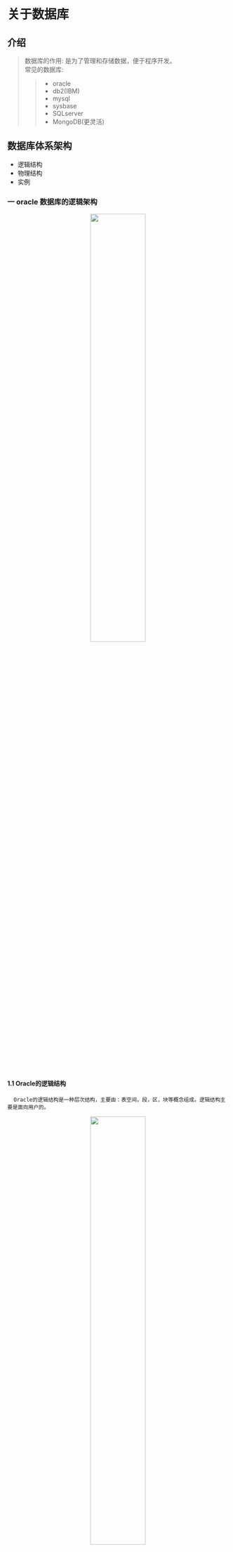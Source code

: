 关于数据库
=====

介绍
----
> 数据库的作用: 是为了管理和存储数据，便于程序开发。 </br>
> 常见的数据库:
>>  + oracle
>>  + db2(IBM)
>>  + mysql
>>  + sysbase
>>  + SQLserver
>>  + MongoDB(更灵活)

## 数据库体系架构

   - 逻辑结构
   - 物理结构
   - 实例
### 一 oracle 数据库的逻辑架构
<!--[数据库架构](assets/markdown-img-paste-20180311135118727.png)-->
<center><img width=50% height=50% src="assets/markdown-img-paste-20180311135118727.png"/></center>

#### 1.1 Oracle的逻辑结构
      Oracle的逻辑结构是一种层次结构，主要由：表空间，段，区，块等概念组成。逻辑结构主要是面向用户的。


<center><img width=50% height=50% src="assets/markdown-img-paste-20180311135346206.png"/></center>

#### 1.2 数据块  </br>

 + 1.2.1 数据块是Oracle的最小存储单位，oracle的数据存放在块中。一个块占用一定的磁盘空间。
>注意：</br>
> <font color="grey">1 这里的块儿是oracle数据块，不是操作系统块儿.</font></br>
> <font color="grey">2 Oracle每次请求数据，都是以块为单位，就是说，每次读取的数据都是块的整数倍，如果数据不够一块，也回按照整块的读取</font></br>
> <font color="grey">3 块的标准化大小由初始化参数DB_BLOCK_SIZE指定，块的大小和标准块的大小称为非标准块</font></br>
> <font color="grey">4 操作系统执行I/O是以操作系统块为单位，Oracle数据库执行I/O是以Oracle块为单位</font></br>
> <font color="grey">5 Oracle数据块的大小一边是操作系统数据块的整数倍</font></br>
> <font color="grey">6 Oracle其实就是通过数据块来屏蔽不同操作系统的存储结构的差异，Oracle利用数据块将这些差异加以屏蔽，全部的操作相当于对oracle数据块操作，相当于一个层次的抽象。</font></br>
> <font color="grey">7 Oracle所有对数据的操作和空间分配，实际上都是针对数据块Block的操作。我们从数据表中搜索出一行，实际中Oracle就会从内存缓冲区（或者硬盘）中读取到该行所在的数据块，再返回这数据块上的指定数据行。Oracle无论是在缓冲区，还是在硬盘，进行数据操作的虽小单位也就是数据块。</font></br>

 + 1.2.2 数据块的格式
<!--![数据块格式](assets/markdown-img-paste-20180311151048293.png)-->
<center><img width="300" height="120" src="assets/markdown-img-paste-20180311151048293.png"/></center>

| 结构     | 功能                                                                                 |
| -------- | ------------------------------------------------------------------------------------ |
| 块头     | 存放块的基本信息,如：块的物理地址，块所属段的类型（数据段还是索引段）。 |
| 表目录   | 存放表的信息，如果一个表的数据被存放在这个块中，这个表的相关信息就被存放在“表目录”中。|
| 行目录   | 如果块中中有行数据存在，那么这些数据会被记录在行目录中，这些信息包括行的地址等等。|
| 自由空间 | 空余空间是一个块中未使用的区域，这片区域用于新行的插入和已经存在的行的更新。|
| 行数据   | 是真正存放表数据和索引数据的地方。这部分空间是已被数据行占用的空间。        |
> 我们把块头、表目录、行目录这三个部分称为头部信息区，头部信息区不存放数据，存放的是整个块的信息。头部的信息区是可以变的，一般来说，头部信息区的大小区介于84B到107B之间
 + 1.2.3 数据库自由空间的使用

| 自由区变动 | 进行的操作           |
| :-------------- |  -------------------------------------------------------------- |
| 自由空间区增加 | DELETE删除块中的记录或者UPDATE把列的值更改成一个更小的值的时候 ，释放空间的时候并不一定是连续的，oracle会在用户insert或者update数据找不到连续空间的时候，才会合并不连续的自由空间。一般来说，合并不连续空间的自由空间会影响数据库的性能|
| 自由空间区减少               | 往数据库区insert或者update数据（使记录长度增加） |

 > 一般来说，对于块中自由空间的使用，oracle一般提供两种管理方式：自动管理和手动管理。

 + 1.2.4 行链接

      如果我们往数据库中插入一行数据，这行数据很大，以至于数据块存不下一整行，Oracle就会把一行数据分成几行存放在几个数据块中，这个过程就叫做行链接，原理图如下
      <!--![](assets/markdown-img-paste-20180311165608704.png)-->
      <center><img width="300" height="150" src="assets/markdown-img-paste-20180311165608704.png"/></center>
 + 1.2.5 行迁移

      数据块中存在一条记录，用户执行UPDATE更新这条记录，这个UPDATE操作使这条记录变长，这时候，Oracle在这个数据块中进行查找，但是找不到能够容纳下这条记录的空间，无奈之下，Oracle只能把整行数据移到一个新的数据块。原来的数据块中保留一个“指针”，这个“指针”指向新的数据块。被移动的这条记录的ROWID保持不变。行迁移的原理如下图所示：
      <!--![](assets/markdown-img-paste-20180311170128484.png)-->
      <center><img width="300" height="150" src="assets/markdown-img-paste-20180311170128484.png"/></center>
  > 注:<font color="grey">无论是行链接还是行迁移，都会影响数据库的性能。Oracle在读取这样的记录的时候，Oracle会扫描多个数据块，执行更多的I/O。</font>
+ 1.2.6 数据块自由空间的管理

>块的自动管理：oracle使用位图来管理和跟踪数据库，这种块的空间管理方式就是我们说的自动管理，自动管理有以下的好处
> + 易于管理
> + 更好的利用空间
> + 可以对空间进行实时的管理 </br>

>数据块自由空间的主动管理：用户可以通过PCTFREE, PCTUSED来调整块中空间的使用
> + 相对于自动管理，手动管理方式比较麻烦，不容易掌握，容易造成块中空间的浪费。
> + PCTUSED用于设置一个百分比，当块中已使用的空间的比例小于这个百分比的时候，这个块才被标识为有效状态。只有有效的块才被允许插入数据。
> + PCTFREE参数用于指定块中必须保留的最小空闲空间百分例，默认值为10。之所以要预留这样的空间，是因为UPDATE时，需要这些空间。如果UPDATE时，没有空余空间，Oracle就会分配一个新的块，这会产生行迁移(Row Migrating)。

#### 1.3 数据区
<!--![](assets/markdown-img-paste-20180311200905801.png)-->
<center><img width="3000" height="270" src="assets/markdown-img-paste-2018031120172529.png"/></center></br>

+ 数据区是一组连续的数据块。
+ 当一个表、回滚段或临时段或需要附加空间时，系统总是为之分配一个新的数据区。
+ 一个数据区不能跨越多个文件，因为他包含了连续的数据块。
+ 使用区是为了保存特定数据类型的数据，也是表中数据增长的基本单位。
+ 一个Oracle对象包含至少一个数据区。设置一个表或索引的存储参数包含设置它的数据区大小。


#### 1.4 数据段

<center><img width="300" height="200" src="assets/markdown-img-paste-20180311201957232.png"/></center></br>

+ 数据段与数据对象相对应，一般一个数据对象对应一个数据段。
+ 段是由多个数据区构成的，它是为特定的数据库对象（如表段、索引段、回滚段、临时段）分配的一系列数据区。
+ 段内包含的数据区可以不连续，并且可以跨越多个文件。使用段的目的是用来保存特定对象。
一个Oracle数据库有4种类型的段：
+ 数据段：数据段也称为表段，它包含数据并且与表和簇相关。当创建一个表时，系统自动创建一个以该表的名字命名的数据段。
+ 索引段：包含了用于提高系统性能的索引。一旦建立索引，系统自动创建一个以该索引的名字命名的索引段。
+ 回滚段：包含了回滚信息，并在数据库恢复期间使用，以便为数据库提供读入一致性和回滚未提交的事务，即用来回滚事务的数据空间。当一个事务开始处理时，系统为之分配回滚段，回滚段可以动态创建和撤销。系统有个默认的回滚段，其管理方式既可以是自动的，也可以是手工的。
+ 临时段：它是Oracle在运行过程中自行创建的段。当一个SQL语句需要临时工作区时，由Oracle建立临时段。一旦语句执行完毕，临时段的区间便退回给系统。
#### 1.5 表空间

<center><img width="300" height="180" src="assets/markdown-img-paste-20180311202641522.png"/></center></br>

+ 是数据库的逻辑划分。任何数据库对象在存储时都必须存储在某个表空间中。
+ 表空间对应于若干个磁盘文件，即表空间是由一个或多个磁盘文件构成的。
+ 表空间相当于操作系统中的文件夹，也是数据库逻辑结构与物理文件之间的一个映射。
+ 每个数据库至少有一个表空间（system tablespace），表空间的大小等于所有从属于它的数据文件大小的总和。
+ 所以，要想让数据对象访问IO负载均衡，需要指定不同的数据对象在不同的表空间里。这也就是为什么将数据表和索引建立在不同的表空间的原因。

 + 1.5.1 系统表空间
 是每个Oracle数据库都必须具备的。其功能是在系统表空间中存放诸如表空间名称、表空间所含数据文件等数据库管理所需的信息。系统表空间的名称是不可更改的。系统表空间必须在任何时候都可以用，也是数据库运行的必要条件。因此，系统表空间是不能脱机的。
系统表空间包括数据字典、存储过程、触发器和系统回滚段。为避免系统表空间产生存储碎片以及争用系统资源的问题，应创建一个独立的表空间用来单独存储用户数据。
 + 1.5.2 SYSAUX表空间
 是随着数据库的创建而创建的，它充当SYSTEM的辅助表空间，主要存储除数据字典以外的其他对象。SYSAUX也是许多Oracle 数据库的默认表空间，它减少了由数据库和DBA管理的表空间数量，降低了SYSTEM表空间的负荷。
 + 1.5.3 临时表空间
相对于其他表空间而言，临时表空间（temp tablespace）主要用于存储Oracle数据库运行期间所产生的临时数据。数据库可以建立多个临时表空间。当数据库关闭后，临时表空间中所有数据将全部被清除。除临时表空间外，其他表空间都属于永久性表空间。<font color="red">例如dual表</font>就是一个临时表，可以获取系统时间等其他东西。
 + 1.5.4 撤销表空间
 用于保存Oracle数据库撤销信息，即保存用户回滚段的表空间称之为回滚表空间（或简称为RBS撤销表空间（undo tablespace））。在Oracle8i中是rollback tablespace，从Oracle9i开始改为undo tablespace。在Oracle 10g中初始创建的只有6个表空间sysaux、system、temp、undotbs1、example和users。其中temp是临时表空间，undotbs1是undo撤销表空间。
 + 1.5.5 USERS表空间
 用户表空间，用于存放永久性用户对象的数据和私有信息。每个数据块都应该有一个用户表空间，以便在创建用户是将其分配给用户。


      实例+数据库组成
      客户端向数据库发送请求
      oracle数据库管理系统，通过各种的数据，依赖我们服务器的各种服务，之后在内存中完成相关的请求响应，这样的我们叫做实例（instance） =服务+内存
      数据存放在磁盘之中
      请求提交给PGA(程序全局区)---之后提交给SGA（系统全局区---之后SGA到DB（数据库区）中去那我们要用的数据

      数据库中有两个以上的实例，我们叫做集群。集群可以提高并发访问量，提高访问的效率。
      另外的是提高我们数据库系统的安全性

      表空间和数据文件
      逻辑上讲：表空间是由多个数据文件组成，位于实例上的，这个是在我们的内存中的。我们实例真正
      操作的是表空间
      物理上讲：我们的数据文件是位于磁盘上(dbf)
              三个文件：控制文件、日志文件和数据文件

      表空间 段  区  块之间的关系
      表空间是有段组成，段是区的集合，区是数据块的集合，数据块会被映射到磁盘上
### 二 物理结构
  - 数据文件
  - 日志文件
  - 控制文件

#### 2.1 数据文件
#### 2.2 日志文件
#### 2.3 控制文件

### 三 实例

参考资料
-----
请各位遵循 [Markdown: License][license] 及其它参考文献的共享协议来使用、修改和发布。

[ORACLE体系结构](http://blog.csdn.net/sinat_33363493/article/details/51782609)
